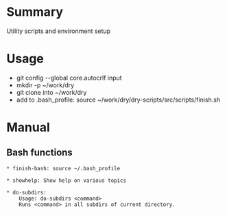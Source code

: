 # Summary

Utility scripts and environment setup

# Usage

* git config --global core.autocrlf input
* mkdir -p ~/work/dry
* git clone into ~/work/dry
* add to .bash_profile: source ~/work/dry/dry-scripts/src/scripts/finish.sh

# Manual

## Bash functions

    * finish-bash: source ~/.bash_profile

    * showhelp: Show help on various topics

    * do-subdirs:
        Usage: do-subdirs <command>
        Runs <command> in all subdirs of current directory.
